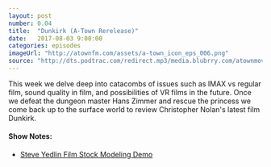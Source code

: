 ```yaml
---
layout: post
number: 0.04
title:  "Dunkirk (A-Town Rerelease)"
date:   2017-08-03 9:00:00
categories: episodes
imageUrl: "http://atownfm.com/assets/a-town_icon_eps_006.png"
source: "http://dts.podtrac.com/redirect.mp3/media.blubrry.com/atownmovies/podcast.atownmovies.com/audio/A-Town_006-Dunkirk_64bit.mp3"
---
```


This week we delve deep into catacombs of issues such as IMAX vs regular film, sound quality in film, and possibilities of VR films in the future. Once we defeat the dungeon master Hans Zimmer and rescue the princess we come back up to the surface world to review Christopher Nolan's latest film Dunkirk.

#### Show Notes:
- [Steve Yedlin Film Stock Modeling Demo](http://www.yedlin.net/160105_edit.html)
